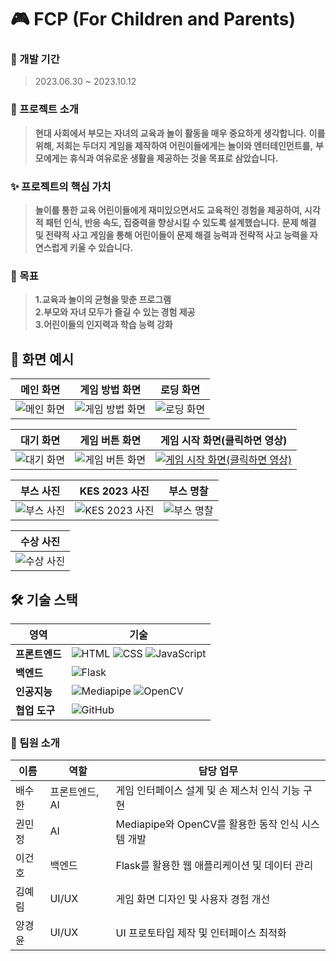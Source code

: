 # 🎮 FCP (For Children and Parents)

### 📅 개발 기간
> 2023.06.30 ~ 2023.10.12
> 
### 📖 프로젝트 소개
> **현대 사회에서 부모는 자녀의 교육과 놀이 활동을 매우 중요하게 생각합니다.**
> **이를 위해, 저희는 두더지 게임을 제작하여 어린이들에게는 놀이와 엔터테인먼트를,**
> **부모에게는 휴식과 여유로운 생활을 제공하는 것을 목표로 삼았습니다.**

### ✨ 프로젝트의 핵심 가치
> **놀이를 통한 교육 어린이들에게 재미있으면서도 교육적인 경험을 제공하여, 시각적 패턴 인식, 반응 속도, 집중력을 향상시킬 수 있도록 설계했습니다.**
> **문제 해결 및 전략적 사고 게임을 통해 어린이들이 문제 해결 능력과 전략적 사고 능력을 자연스럽게 키울 수 있습니다.**

### 🎯 목표
> **1.교육과 놀이의 균형을 맞춘 프로그램** <br>
> **2.부모와 자녀 모두가 즐길 수 있는 경험 제공** <br>
> **3.어린이들의 인지력과 학습 능력 강화** <br>

## 📸 화면 예시

| **메인 화면**          | **게임 방법 화면**       | **로딩 화면**          |
|------------------------|-------------------------|------------------------|
| ![메인 화면](https://github.com/uh004/2023-expo/assets/105197524/8efd342e-9694-4c06-a96a-8f7064819733) | ![게임 방법 화면](https://github.com/uh004/2023-expo/assets/105197524/807a483f-9fc5-4f9a-9d95-379d0bec07f3) | ![로딩 화면](https://github.com/uh004/2023-expo/assets/105197524/1f61ad32-ce2e-4f1c-b0cb-27c84cfb6b4e) |

| **대기 화면**          | **게임 버튼 화면**       | **게임 시작 화면(클릭하면 영상)**      |
|------------------------|-------------------------|------------------------|
| ![대기 화면](https://github.com/uh004/2023-expo/assets/105197524/5b937791-4cae-49aa-be1c-6b94b84cd656) | ![게임 버튼 화면](https://github.com/uh004/2023-expo/assets/105197524/8548a53c-50b5-4b14-80c8-6697b958983a) | [![게임 시작 화면(클릭하면 영상)](https://github.com/uh004/2023-expo/assets/105197524/510704b7-d8c2-4917-ae06-e9ec32014867)](https://drive.google.com/file/d/1IhNu2g2d1JSdqV5Y6vB43vWayeNctJ9r/view?usp=drive_link)


| **부스 사진**          | **KES 2023 사진**        | **부스 명찰**          |
|------------------------|-------------------------|------------------------|
| ![부스 사진](https://github.com/uh004/2023-expo/assets/105197524/f28b7be6-abf5-4319-9fc0-7f8a642fbefb) | ![KES 2023 사진](https://github.com/uh004/2023-expo/assets/105197524/b939ab0d-ede6-440f-87c0-a51ef7365927) | ![부스 명찰](https://github.com/uh004/2023-expo/assets/105197524/02b46207-ae0d-4c9a-8392-439cdc375d02) |

| **수상 사진**          |
|------------------------|
| ![수상 사진](https://github.com/uh004/2023-expo/assets/105197524/813a566e-1a5b-499f-a67c-c07af76337cc) |

## 🛠️ 기술 스택

| **영역**         | **기술**                                                                                                                                                                                                                                   |
|------------------|--------------------------------------------------------------------------------------------------------------------------------------------------|
| **프론트엔드**   | ![HTML](https://img.shields.io/badge/-HTML-E34F26?logo=html5&logoColor=white) ![CSS](https://img.shields.io/badge/-CSS-1572B6?logo=css3&logoColor=white) ![JavaScript](https://img.shields.io/badge/-JavaScript-F7DF1E?logo=javascript&logoColor=black) |
| **백엔드**       | ![Flask](https://img.shields.io/badge/-Flask-000000?logo=flask&logoColor=white)                       |                                                                                        
| **인공지능**     | ![Mediapipe](https://img.shields.io/badge/-Mediapipe-00C853?logo=google&logoColor=white) ![OpenCV](https://img.shields.io/badge/-OpenCV-5C3EE8?logo=opencv&logoColor=white)          |         
| **협업 도구**    | ![GitHub](https://img.shields.io/badge/-GitHub-181717?logo=github&logoColor=white)            | 

### 🔔 팀원 소개
| **이름**    | **역할**       | **담당 업무**                 |
|-------------|----------------|-------------------------------|
| 배수한       | 프론트엔드, AI     | 게임 인터페이스 설계 및 손 제스처 인식 기능 구현           |
| 권민정       | AI     | Mediapipe와 OpenCV를 활용한 동작 인식 시스템 개발          |
| 이건호       | 백엔드         | Flask를 활용한 웹 애플리케이션 및 데이터 관리      |
| 김예림       | UI/UX         | 게임 화면 디자인 및 사용자 경험 개선      |
| 양경윤       | UI/UX         | UI 프로토타입 제작 및 인터페이스 최적화      |

